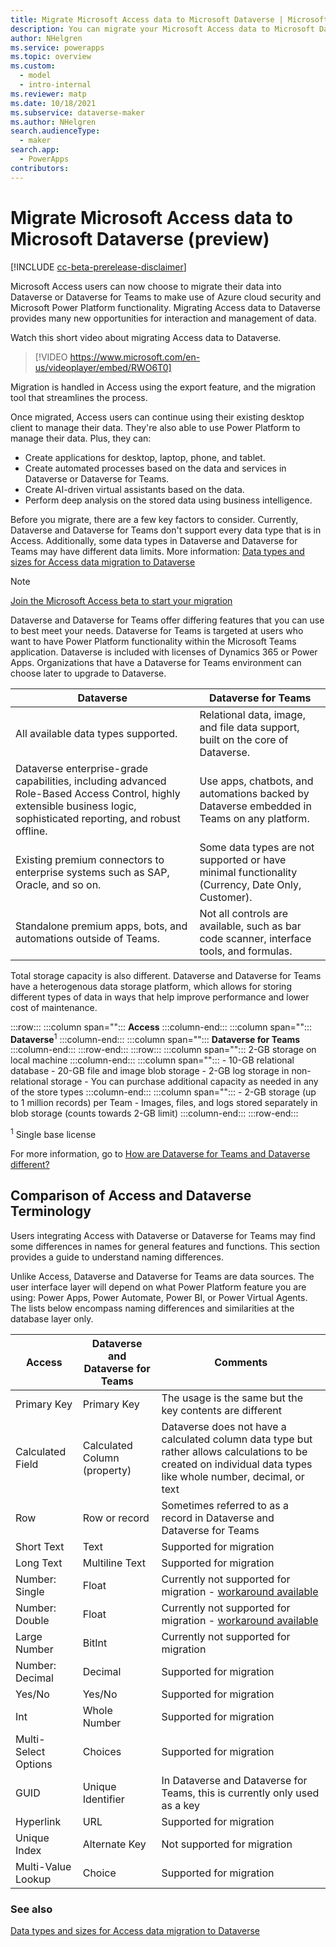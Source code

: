 ```yaml
---
title: Migrate Microsoft Access data to Microsoft Dataverse | Microsoft Docs
description: You can migrate your Microsoft Access data to Microsoft Dataverse or Microsoft Dataverse for Teams
author: NHelgren
ms.service: powerapps
ms.topic: overview
ms.custom: 
  - model
  - intro-internal
ms.reviewer: matp
ms.date: 10/18/2021
ms.subservice: dataverse-maker
ms.author: NHelgren
search.audienceType: 
  - maker
search.app: 
  - PowerApps
contributors:
---
```

# Migrate Microsoft Access data to Microsoft Dataverse (preview)

[!INCLUDE [cc-beta-prerelease-disclaimer](../../includes/cc-beta-prerelease-disclaimer.md)]

Microsoft Access users can now choose to migrate their data into Dataverse or Dataverse for Teams to make use of Azure cloud security and Microsoft Power Platform functionality. Migrating Access data to Dataverse provides many new opportunities for interaction and management of data.  

Watch this short video about migrating Access data to Dataverse.
> [!VIDEO https://www.microsoft.com/en-us/videoplayer/embed/RWO6T0]

Migration is handled in Access using the export feature, and the migration tool that streamlines the process.

Once migrated, Access users can continue using their existing desktop client to manage their data. They're also able to use Power Platform to manage their data. Plus, they can:

- Create applications for desktop, laptop, phone, and tablet.
- Create automated processes based on the data and services in Dataverse or Dataverse for Teams.
- Create AI-driven virtual assistants based on the data.
- Perform deep analysis on the stored data using business intelligence.

Before you migrate, there are a few key factors to consider. Currently, Dataverse and Dataverse for Teams don't support every data type that is in Access. Additionally, some data types in Dataverse and Dataverse for Teams may have different data limits. More information: [Data types and sizes for Access data migration to Dataverse](migrate-access-datatypes.md) 

> [!NOTE]
> [Join the Microsoft Access beta to start your migration](https://aka.ms/AccessAndPowerPlatform)

Dataverse and Dataverse for Teams offer differing features that you can use to best meet your needs. Dataverse for Teams is targeted at users who want to have Power Platform functionality within the Microsoft Teams application. Dataverse is included with licenses of Dynamics 365 or Power Apps. Organizations that have a Dataverse for Teams environment can choose later to upgrade to Dataverse.

|Dataverse  |Dataverse for Teams  |
|---------|---------|
| All available data types supported.   |  Relational data, image, and file data support, built on the core of Dataverse.     |
|Dataverse enterprise-grade capabilities, including advanced Role-Based Access Control, highly extensible business logic, sophisticated reporting, and robust offline.      | Use apps, chatbots, and automations backed by Dataverse embedded in Teams on any platform.         |
|Existing premium connectors to enterprise systems such as SAP, Oracle, and so on.    |  Some data types are not supported or have minimal functionality (Currency, Date Only, Customer).        |
|Standalone premium apps, bots, and automations outside of Teams.      |  Not all controls are available, such as bar code scanner, interface tools, and formulas.        |

Total storage capacity is also different. Dataverse and Dataverse for Teams have a heterogenous data storage platform, which allows for storing different types of data in ways that help improve performance and lower cost of maintenance.  

:::row:::
   :::column span="":::
      **Access**
   :::column-end:::
   :::column span="":::
      **Dataverse**<sup>1</sup>
   :::column-end:::
   :::column span="":::
      **Dataverse for Teams**
   :::column-end:::
:::row-end:::
:::row:::
   :::column span="":::
      2-GB storage on local machine
   :::column-end:::
   :::column span="":::
      - 10-GB relational database 
      - 20-GB file and image blob storage
      - 2-GB log storage in non-relational storage
      - You can purchase additional capacity as needed in any of the store types
   :::column-end:::
   :::column span="":::
      - 2-GB storage (up to 1 million records) per Team
      - Images, files, and logs stored separately in blob storage (counts towards 2-GB limit)
   :::column-end:::
:::row-end:::

<sup>1</sup> Single base license

For more information, go to [How are Dataverse for Teams and Dataverse different?](../../teams/data-platform-compare.md)

## Comparison of Access and Dataverse Terminology

Users integrating Access with Dataverse or Dataverse for Teams may find some differences in names for general features and functions. This section provides a guide to understand naming differences.

Unlike Access, Dataverse and Dataverse for Teams are data sources. The user interface layer will depend on what Power Platform feature you are using: Power Apps, Power Automate, Power BI, or Power Virtual Agents. The lists below encompass naming differences and similarities at the database layer only.

|Access  |Dataverse and Dataverse for Teams  |Comments  |
|---------|---------|---------|
|Primary Key  | Primary Key   | The usage is the same but the key contents are different    |
|Calculated Field   | Calculated Column (property)   |  Dataverse does not have a calculated column data type but rather allows calculations to be created on individual data types like whole number, decimal, or text       |
|Row    | Row  or record   |  Sometimes referred to as a record in Dataverse and Dataverse for Teams    |
|Short Text  |  Text    |  Supported for migration       |
|Long Text  |  Multiline Text    |  Supported for migration       |
|Number: Single   | Float        |  Currently not supported for migration - [workaround available](migrate-access-datatypes.md#migrate-numbersingle-and-numberdouble-columns-to-dataverse)           |
|Number: Double     |  Float       | Currently not supported for migration - [workaround available](migrate-access-datatypes.md#migrate-numbersingle-and-numberdouble-columns-to-dataverse)            |
|Large Number      |  BitInt       | Currently not supported for migration        |
|Number: Decimal      | Decimal         | Supported for migration         |
|Yes/No      | Yes/No         |  Supported for migration        |
|Int      | Whole Number         |  Supported for migration       |
|Multi-Select Options      | Choices        | Supported for migration         |
|GUID      | Unique Identifier           |   In Dataverse and Dataverse for Teams, this is currently only used as a key        |
|  Hyperlink         |  URL       | Supported for migration         |
|Unique Index      |  Alternate Key        | Not supported for migration      |
|Multi-Value Lookup      | Choice        | Supported for migration         |

### See also

[Data types and sizes for Access data migration to Dataverse](migrate-access-datatypes.md)
